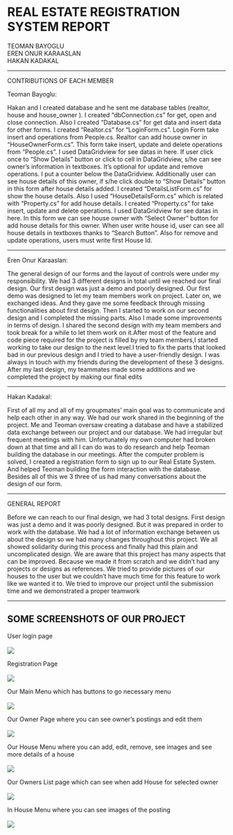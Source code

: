 # REAL ESTATE REGISTRATION SYSTEM REPORT
 TEOMAN BAYOGLU<br/>
 EREN ONUR KARAASLAN<br/>
 HAKAN KADAKAL<hr>
CONTRIBUTIONS OF EACH MEMBER

<p>Teoman Bayoglu:</p> Hakan and I created database and he sent me database
tables (realtor, house and house_owner ). I created “dbConnection.cs” for
get, open and close connection. Also I created “Database.cs” for get data
and insert data for other forms. I created “Realtor.cs” for “LoginForm.cs”.
Login Form take insert and operations from People.cs. Realtor can add
house owner in “HouseOwnerForm.cs”. This form take insert, update and
delete operations from “People.cs”. I used DataGridview for see datas in
here. If user click once to “Show Details” button or click to cell in
DataGridview, s/he can see owner’s information in textboxes. It’s optional
for update and remove operations. I put a counter below the DataGridview.
Additionally user can see house details of this owner, if s/he click double
to “Show Details” button in this form after house details added. I created
“DetailsListForm.cs” for show the house details. Also I used
“HouseDetailsForm.cs” which is related with “Property.cs” for add house
details. I created “Property.cs” for take insert, update and delete
operations. I used DataGridview for see datas in here. In this form we can
see house owner with “Select Owner” button for add house details for this
owner. When user write house id, user can see all house details in
textboxes thanks to “Search Button”. Also for remove and update
operations, users must write first House Id.<hr/>
<p>Eren Onur Karaaslan:</p> The general design of our forms and the layout of
controls were under my responsibility. We had 3 different designs in total
until we reached our final design. Our first design was just a demo and
poorly designed. Our first demo was designed to let my team members
work on project. Later on, we exchanged ideas. And they gave me some
feedback through missing functionalities about first design. Then I started
to work on our second design and I completed the missing parts. Also I
made some improvements in terms of design. I shared the second design
with my team members and took break for a while to let them work on
it.After most of the feature and code piece required for the project is filled
by my team members,I started working to take our design to the next
level.I tried to fix the parts that looked bad in our previous design and I
tried to have a user-friendly design. I was always in touch with my friends
during the development of these 3 designs. After my last design, my
teammates made some additions and we completed the project by making
our final edits<hr/>
<p>Hakan Kadakal:</p>First of all my and all of my groupmates’ main goal was to
communicate and help each other in any way. We had our work shared in
the beginning of the project. Me and Teoman oversaw creating a database
and have a stabilized data exchange between our project and our
database. We had irregular but frequent meetings with him. Unfortunately
my own computer had broken down at that time and all I can do was to do
research and help Teoman building the database in our meetings. After
the computer problem is solved, I created a registration form to sign up to
our Real Estate System. And helped Teoman building the form interaction
with the database. Besides all of this we 3 three of us had many
conversations about the design of our form.<hr/>
 GENERAL REPORT

Before we can reach to our final design, we had 3 total designs. First
design was just a demo and it was poorly designed. But it was prepared in
order to work with the database. We had a lot of information exchange
between us about the design so we had many changes throughout this
project. We all showed solidarity during this process and finally had this
plain and uncomplicated design. We are aware that this project has many
aspects that can be improved. Because we made it from scratch and we
didn’t had any projects or designs as references. We tried to provide
pictures of our houses to the user but we couldn’t have much time for this
feature to work like we wanted it to. We tried to improve our project until
the submission time and we demonstrated a proper teamwork<hr/>
## SOME SCREENSHOTS OF OUR PROJECT

User login page<br/><br/>
<img src="https://github.com/bayogluteoman/CSharp-Projects/blob/main/Project%20Screenshots/LoginPage.png" />

Registration Page<br/><br/>
<img src="https://github.com/bayogluteoman/CSharp-Projects/blob/main/Project%20Screenshots/SignupPage.png" />

Our Main Menu which has buttons to go necessary menu<br/><br/>
<img src="https://github.com/bayogluteoman/CSharp-Projects/blob/main/Project%20Screenshots/MainMenu.png" />

Our Owner Page where you can see owner’s postings and edit them<br/><br/>
<img src="https://github.com/bayogluteoman/CSharp-Projects/blob/main/Project%20Screenshots/OwnersMenu.png" />

Our House Menu where you can add, edit, remove, see images and see more details of a house<br/><br/>
<img src="https://github.com/bayogluteoman/CSharp-Projects/blob/main/Project%20Screenshots/HouseMenu.png" />

Our Owners List page which can see when add House for selected owner<br/><br/>
<img src="https://github.com/bayogluteoman/CSharp-Projects/blob/main/Project%20Screenshots/ShowOwners.png" />

In House Menu where you can see images of the posting<br/><br/>
<img src="https://github.com/bayogluteoman/CSharp-Projects/blob/main/Project%20Screenshots/ShowImage.png" />




